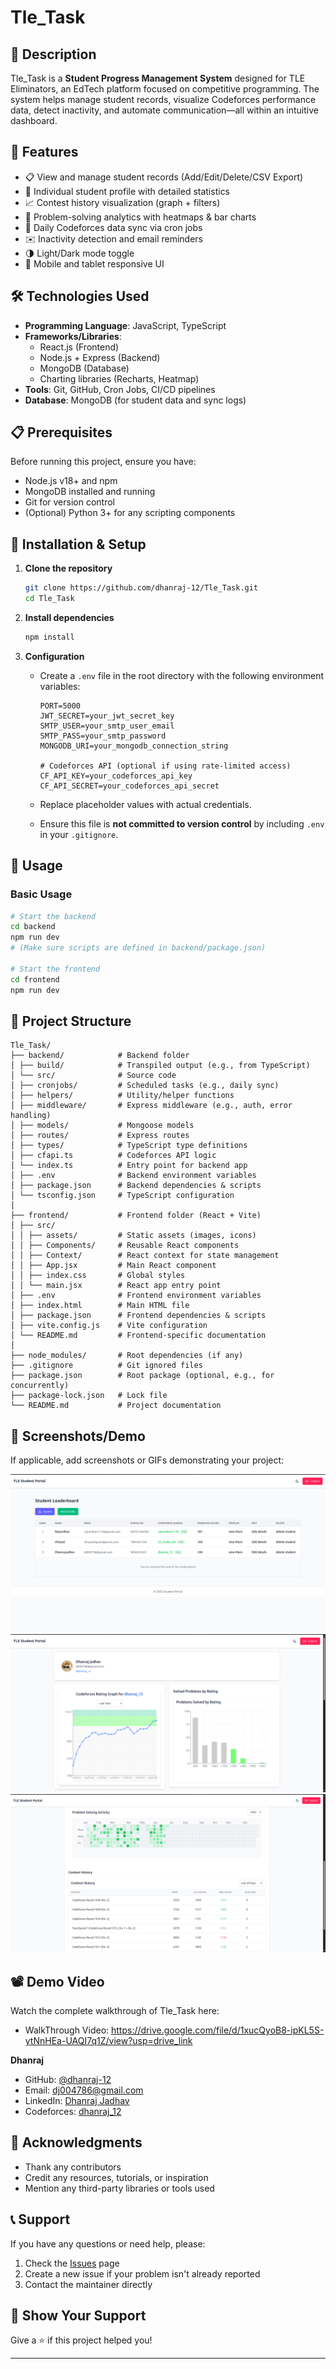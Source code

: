 # Tle_Task

## 📝 Description

Tle_Task is a **Student Progress Management System** designed for TLE Eliminators, an EdTech platform focused on competitive programming. The system helps manage student records, visualize Codeforces performance data, detect inactivity, and automate communication—all within an intuitive dashboard.

## 🚀 Features

- 📋 View and manage student records (Add/Edit/Delete/CSV Export)
- 👤 Individual student profile with detailed statistics
- 📈 Contest history visualization (graph + filters)
- 🧠 Problem-solving analytics with heatmaps & bar charts
- 🔄 Daily Codeforces data sync via cron jobs
- ✉️ Inactivity detection and email reminders
- 🌗 Light/Dark mode toggle
- 📱 Mobile and tablet responsive UI

## 🛠️ Technologies Used

- **Programming Language**: JavaScript, TypeScript
- **Frameworks/Libraries**:
  - React.js (Frontend)
  - Node.js + Express (Backend)
  - MongoDB (Database)
  - Charting libraries (Recharts, Heatmap)
- **Tools**: Git, GitHub, Cron Jobs, CI/CD pipelines
- **Database**: MongoDB (for student data and sync logs)

## 📋 Prerequisites

Before running this project, ensure you have:

- Node.js v18+ and npm
- MongoDB installed and running
- Git for version control
- (Optional) Python 3+ for any scripting components

## 🔧 Installation & Setup

1. **Clone the repository**
   ```bash
   git clone https://github.com/dhanraj-12/Tle_Task.git
   cd Tle_Task

2. **Install dependencies**
    ```bash
    npm install


   ```

3. **Configuration**
   - Create a `.env` file in the root directory with the following environment variables:

     ```env
     PORT=5000
     JWT_SECRET=your_jwt_secret_key
     SMTP_USER=your_smtp_user_email
     SMTP_PASS=your_smtp_password
     MONGODB_URI=your_mongodb_connection_string

     # Codeforces API (optional if using rate-limited access)
     CF_API_KEY=your_codeforces_api_key
     CF_API_SECRET=your_codeforces_api_secret
     ```

   - Replace placeholder values with actual credentials.
   - Ensure this file is **not committed to version control** by including `.env` in your `.gitignore`.


## 🎯 Usage


### Basic Usage
```bash
# Start the backend
cd backend
npm run dev
# (Make sure scripts are defined in backend/package.json)

# Start the frontend
cd frontend
npm run dev
```

## 📁 Project Structure

```
Tle_Task/
├── backend/            # Backend folder
│ ├── build/            # Transpiled output (e.g., from TypeScript)
│ └── src/              # Source code
│ ├── cronjobs/         # Scheduled tasks (e.g., daily sync)
│ ├── helpers/          # Utility/helper functions
│ ├── middleware/       # Express middleware (e.g., auth, error handling)
│ ├── models/           # Mongoose models
│ ├── routes/           # Express routes
│ ├── types/            # TypeScript type definitions
│ ├── cfapi.ts          # Codeforces API logic
│ └── index.ts          # Entry point for backend app
│ ├── .env              # Backend environment variables
│ ├── package.json      # Backend dependencies & scripts
│ └── tsconfig.json     # TypeScript configuration
│
├── frontend/           # Frontend folder (React + Vite)
│ ├── src/
│ │ ├── assets/         # Static assets (images, icons)
│ │ ├── Components/     # Reusable React components
│ │ ├── Context/        # React context for state management
│ │ ├── App.jsx         # Main React component
│ │ ├── index.css       # Global styles
│ │ └── main.jsx        # React app entry point
│ ├── .env              # Frontend environment variables
│ ├── index.html        # Main HTML file
│ ├── package.json      # Frontend dependencies & scripts
│ ├── vite.config.js    # Vite configuration
│ └── README.md         # Frontend-specific documentation
│
├── node_modules/       # Root dependencies (if any)
├── .gitignore          # Git ignored files
├── package.json        # Root package (optional, e.g., for concurrently)
├── package-lock.json   # Lock file
└── README.md           # Project documentation
```



## 📸 Screenshots/Demo

If applicable, add screenshots or GIFs demonstrating your project:



![Home page](./frontend/public/home.png)
![Profile1](./frontend/public/profil1.png)
![Profile2](./frontend/public/profile2.png)


## 📽️ Demo Video

Watch the complete walkthrough of Tle_Task here:

- WalkThrough Video: https://drive.google.com/file/d/1xucQyoB8-ipKL5S-ytNnHEa-UAQI7q1Z/view?usp=drive_link


**Dhanraj**
- GitHub: [@dhanraj-12](https://github.com/dhanraj-12)
- Email: [dj004786@gmail.com](dj004786@gmail.com)
- LinkedIn: [Dhanraj Jadhav](https://www.linkedin.com/in/dhanraj-jadhav-473451291/)
- Codeforces: [dhanraj_12](https://codeforces.com/profile/Dhanraj_12)

## 🙏 Acknowledgments

- Thank any contributors
- Credit any resources, tutorials, or inspiration
- Mention any third-party libraries or tools used

## 📞 Support

If you have any questions or need help, please:

1. Check the [Issues](https://github.com/dhanraj-12/Tle_Task/issues) page
2. Create a new issue if your problem isn't already reported
3. Contact the maintainer directly

## 🌟 Show Your Support

Give a ⭐️ if this project helped you!

---
